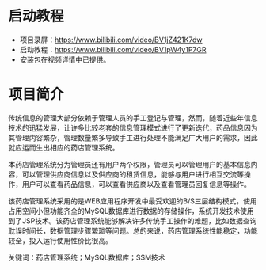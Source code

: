 # 启动教程

- 项目录屏：https://www.bilibili.com/video/BV1jZ421K7dw
- 启动教程：https://www.bilibili.com/video/BV1pW4y1P7GR
- 安装包在视频详情中已提供。

# 项目简介
传统信息的管理大部分依赖于管理人员的手工登记与管理，然而，随着近些年信息技术的迅猛发展，让许多比较老套的信息管理模式进行了更新迭代，药品信息因为其管理内容繁杂，管理数量繁多导致手工进行处理不能满足广大用户的需求，因此就应运而生出相应的药店管理系统。

本药店管理系统分为管理员还有用户两个权限，管理员可以管理用户的基本信息内容，可以管理供应商信息以及供应商的租赁信息，能够与用户进行相互交流等操作，用户可以查看药品信息，可以查看供应商以及查看管理员回复信息等操作。

该药店管理系统采用的是WEB应用程序开发中最受欢迎的B/S三层结构模式，使用占用空间小但功能齐全的MySQL数据库进行数据的存储操作，系统开发技术使用到了JSP技术。该药店管理系统能够解决许多传统手工操作的难题，比如数据查询耽误时间长，数据管理步骤繁琐等问题。总的来说，药店管理系统性能稳定，功能较全，投入运行使用性价比很高。 

关键词：药店管理系统；MySQL数据库；SSM技术
